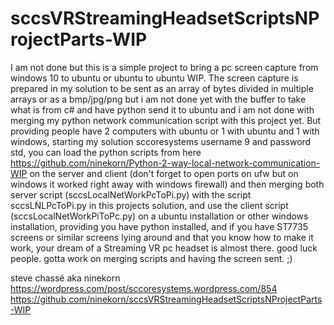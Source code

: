 # sccsVRStreamingHeadsetScriptsNProjectParts-WIP
I am not done but this is a simple project to bring a pc screen capture from windows 10 to ubuntu or ubuntu to ubuntu WIP. The screen capture is prepared in my solution to be sent as an array of bytes divided in multiple arrays or as a bmp/jpg/png but i am not done yet with the buffer to take what is from c# and have python send it to ubuntu and i am not done with merging my python network communication script with this project yet. But providing people have 2 computers with ubuntu or 1 with ubuntu and 1 with windows, starting my solution sccoresystems username 9 and password std, you can load the python scripts from here https://github.com/ninekorn/Python-2-way-local-network-communication-WIP on the server and client (don't forget to open ports on ufw but on windows it worked right away with windows firewall) and then merging both server script (sccsLocalNetWorkPcToPi.py) with the script sccsLNLPcToPi.py in this projects solution, and use the client script (sccsLocalNetWorkPiToPc.py) on a ubuntu installation or other windows installation, providing you have python installed, and if you have ST7735 screens or similar screens lying around and that you know how to make it work, your dream of a Streaming VR pc headset is almost there. good luck people. gotta work on merging scripts and having the screen sent. ;)

steve chassé aka ninekorn
https://wordpress.com/post/sccoresystems.wordpress.com/854
https://github.com/ninekorn/sccsVRStreamingHeadsetScriptsNProjectParts-WIP
